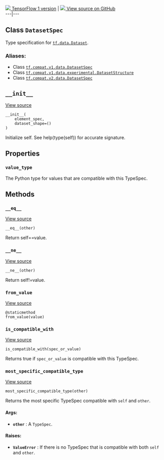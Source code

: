 [ ![](https://tensorflow.google.cn/images/tf_logo_32px.png) TensorFlow 1
version](/versions/r1.15/api_docs/python/tf/data/DatasetSpec) |  [
![](https://tensorflow.google.cn/images/GitHub-Mark-32px.png) View source on
GitHub
](https://github.com/tensorflow/tensorflow/blob/r2.0/tensorflow/python/data/ops/dataset_ops.py#L2463-L2525)  
---|---  
  
## Class `DatasetSpec`

Type specification for
[`tf.data.Dataset`](https://tensorflow.google.cn/api_docs/python/tf/data/Dataset).

### Aliases:

  * Class [`tf.compat.v1.data.DatasetSpec`](/api_docs/python/tf/data/DatasetSpec)
  * Class [`tf.compat.v1.data.experimental.DatasetStructure`](/api_docs/python/tf/data/DatasetSpec)
  * Class [`tf.compat.v2.data.DatasetSpec`](/api_docs/python/tf/data/DatasetSpec)

## `__init__`

[View
source](https://github.com/tensorflow/tensorflow/blob/r2.0/tensorflow/python/data/ops/dataset_ops.py#L2468-L2470)

    
    
    __init__(
        element_spec,
        dataset_shape=()
    )
    

Initialize self. See help(type(self)) for accurate signature.

## Properties

### `value_type`

The Python type for values that are compatible with this TypeSpec.

## Methods

### `__eq__`

[View
source](https://github.com/tensorflow/tensorflow/blob/r2.0/tensorflow/python/framework/type_spec.py#L262-L265)

    
    
    __eq__(other)
    

Return self==value.

### `__ne__`

[View
source](https://github.com/tensorflow/tensorflow/blob/r2.0/tensorflow/python/framework/type_spec.py#L267-L268)

    
    
    __ne__(other)
    

Return self!=value.

### `from_value`

[View
source](https://github.com/tensorflow/tensorflow/blob/r2.0/tensorflow/python/data/ops/dataset_ops.py#L2499-L2501)

    
    
    @staticmethod
    from_value(value)
    

### `is_compatible_with`

[View
source](https://github.com/tensorflow/tensorflow/blob/r2.0/tensorflow/python/framework/type_spec.py#L87-L102)

    
    
    is_compatible_with(spec_or_value)
    

Returns true if `spec_or_value` is compatible with this TypeSpec.

### `most_specific_compatible_type`

[View
source](https://github.com/tensorflow/tensorflow/blob/r2.0/tensorflow/python/framework/type_spec.py#L104-L126)

    
    
    most_specific_compatible_type(other)
    

Returns the most specific TypeSpec compatible with `self` and `other`.

#### Args:

  * **`other`** : A `TypeSpec`.

#### Raises:

  * **`ValueError`** : If there is no TypeSpec that is compatible with both `self` and `other`.

